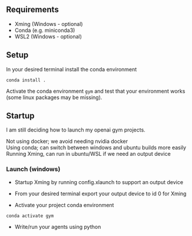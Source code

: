 ## Requirements

- Xming (Windows - optional)   
- Conda (e.g. miniconda3)  
- WSL2 (Windows - optional)  

## Setup

In your desired terminal install the conda environment  

```
conda install .
```

Activate the conda environment `gym` and test that your environment works (some linux packages may be missing).

## Startup

I am still deciding how to launch my openai gym projects.

Not using docker; we avoid needing nvidia docker  
Using conda; can switch between windows and ubuntu builds more easily
Running Xming, can run in ubuntu/WSL if we need an output device

### Launch (windows)

- Startup Xming by running config.xlaunch to support an output device  

- From your desired terminal export your output device to id 0  for Xming  

- Activate your project conda environment  

```
conda activate gym
```

- Write/run your agents using python   

